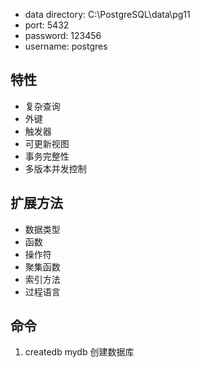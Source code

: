 - data directory: C:\PostgreSQL\data\pg11
- port: 5432
- password: 123456
- username: postgres

## 特性
- 复杂查询
- 外键
- 触发器
- 可更新视图
- 事务完整性
- 多版本并发控制

## 扩展方法
- 数据类型
- 函数
- 操作符
- 聚集函数
- 索引方法
- 过程语言

## 命令
1. createdb mydb 创建数据库
































